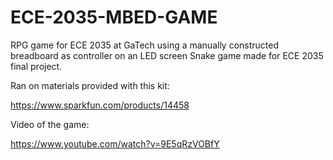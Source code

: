 # ECE-2035-MBED-GAME

RPG game for ECE 2035 at GaTech using a manually constructed breadboard as controller on an LED screen
Snake game made for ECE 2035 final project.

Ran on materials provided with this kit:

https://www.sparkfun.com/products/14458

Video of the game:

https://www.youtube.com/watch?v=9E5qRzVOBfY
